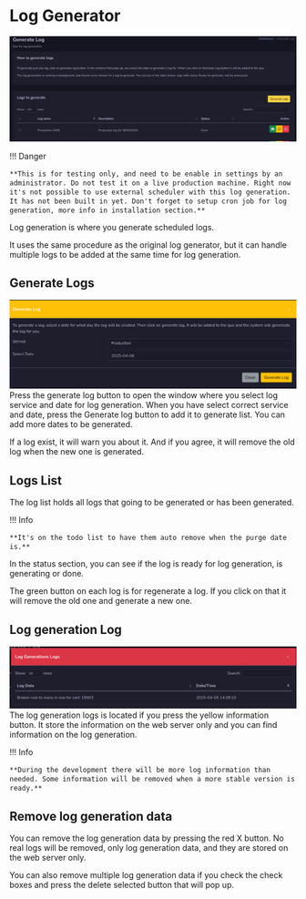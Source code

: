 # Log Generator
![Screenshot](img/loggenerator.png)

!!! Danger

    **This is for testing only, and need to be enable in settings by an administrator. Do not test it on a live production machine. Right now it's not possible to use external scheduler with this log generation. It has not been built in yet. Don't forget to setup cron job for log generation, more info in installation section.**

Log generation is where you generate scheduled logs. 

It uses the same procedure as the original log generator, but it can handle multiple logs to be added at the same time for log generation.

## Generate Logs
![Screenshot](img/generatelog.png)
Press the generate log button to open the window where you select log service and date for log generation. When you have select correct service and date, press the Generate log button to add it to generate list. You can add more dates to be generated.

If a log exist, it will warn you about it. And if you agree, it will remove the old log when the new one is generated.

## Logs List
The log list holds all logs that going to be generated or has been generated.

!!! Info

    **It's on the todo list to have them auto remove when the purge date is.**

In the status section, you can see if the log is ready for log generation, is generating or done.

The green button on each log is for regenerate a log. If you click on that it will remove the old one and generate a new one.

## Log generation Log
![Screenshot](img/loglog.png)
The log generation logs is located if you press the yellow information button. It store the information on the web server only and you can find information on the log generation.

!!! Info

    **During the development there will be more log information than needed. Some information will be removed when a more stable version is ready.**

## Remove log generation data
You can remove the log generation data by pressing the red X button. No real logs will be removed, only log generation data, and they are stored on the web server only.

You can also remove multiple log generation data if you check the check boxes and press the delete selected button that will pop up.